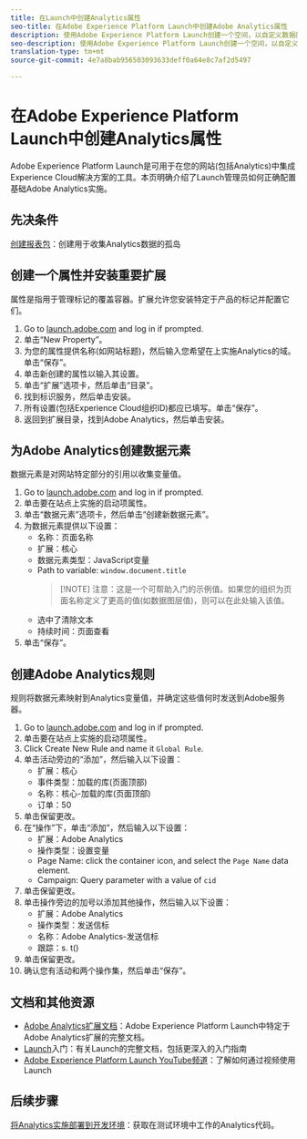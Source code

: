 ```yaml
---
title: 在Launch中创建Analytics属性
seo-title: 在Adobe Experience Platform Launch中创建Adobe Analytics属性
description: 使用Adobe Experience Platform Launch创建一个空间，以自定义数据的收集方式。
seo-description: 使用Adobe Experience Platform Launch创建一个空间，以自定义在Adobe Analytics中收集数据的方式。
translation-type: tm+mt
source-git-commit: 4e7a8bab956503093633deff0a64e8c7af2d5497

---
```



# 在Adobe Experience Platform Launch中创建Analytics属性

Adobe Experience Platform Launch是可用于在您的网站(包括Analytics)中集成Experience Cloud解决方案的工具。本页明确介绍了Launch管理员如何正确配置基础Adobe Analytics实施。

## 先决条件

[创建报表包](../../admin/admin-console/create-report-suite.md)：创建用于收集Analytics数据的孤岛

## 创建一个属性并安装重要扩展

属性是指用于管理标记的覆盖容器。扩展允许您安装特定于产品的标记并配置它们。

1. Go to [launch.adobe.com](https://launch.adobe.com) and log in if prompted.
1. 单击“New Property”。
1. 为您的属性提供名称(如网站标题)，然后输入您希望在上实施Analytics的域。单击“保存”。
1. 单击新创建的属性以输入其设置。
1. 单击“扩展”选项卡，然后单击“目录”。
1. 找到标识服务，然后单击安装。
1. 所有设置(包括Experience Cloud组织ID)都应已填写。单击“保存”。
1. 返回到扩展目录，找到Adobe Analytics，然后单击安装。

## 为Adobe Analytics创建数据元素

数据元素是对网站特定部分的引用以收集变量值。

1. Go to [launch.adobe.com](https://launch.adobe.com) and log in if prompted.
2. 单击要在站点上实施的启动项属性。
3. 单击“数据元素”选项卡，然后单击“创建新数据元素”。
4. 为数据元素提供以下设置：
   * 名称：页面名称
   * 扩展：核心
   * 数据元素类型：JavaScript变量
   * Path to variable: `window.document.title`
      > [!NOTE] 注意：这是一个可帮助入门的示例值。如果您的组织为页面名称定义了更高的值(如数据图层值)，则可以在此处输入该值。
   * 选中了清除文本
   * 持续时间：页面查看
5. 单击“保存”。

## 创建Adobe Analytics规则

规则将数据元素映射到Analytics变量值，并确定这些值何时发送到Adobe服务器。

1. Go to [launch.adobe.com](https://launch.adobe.com) and log in if prompted.
1. 单击要在站点上实施的启动项属性。
1. Click Create New Rule and name it `Global Rule`.
1. 单击活动旁边的“添加”，然后输入以下设置：
   * 扩展：核心
   * 事件类型：加载的库(页面顶部)
   * 名称：核心-加载的库(页面顶部)
   * 订单：50
1. 单击保留更改。
1. 在“操作”下，单击“添加”，然后输入以下设置：
   * 扩展：Adobe Analytics
   * 操作类型：设置变量
   * Page Name: click the container icon, and select the `Page Name` data element.
   * Campaign: Query parameter with a value of `cid`
1. 单击保留更改。
1. 单击操作旁边的加号以添加其他操作，然后输入以下设置：
   * 扩展：Adobe Analytics
   * 操作类型：发送信标
   * 名称：Adobe Analytics-发送信标
   * 跟踪：s. t()
1. 单击保留更改。
1. 确认您有活动和两个操作集，然后单击“保存”。

## 文档和其他资源

* [Adobe Analytics扩展文档](https://docs.adobelaunch.com/extension-reference/web/adobe-analytics-extension)：Adobe Experience Platform Launch中特定于Adobe Analytics扩展的完整文档。
* [Launch](https://docs.adobelaunch.com/getting-started)入门：有关Launch的完整文档，包括更深入的入门指南
* [Adobe Experience Platform Launch YouTube频道](https://www.youtube.com/channel/UCa84ntcvYhPArOBsZIRE2Jw/videos?view=0&shelf_id=0&sort=dd)：了解如何通过视频使用Launch

## 后续步骤

[将Analytics实施部署到开发环境](deploy-dev.md)：获取在测试环境中工作的Analytics代码。
